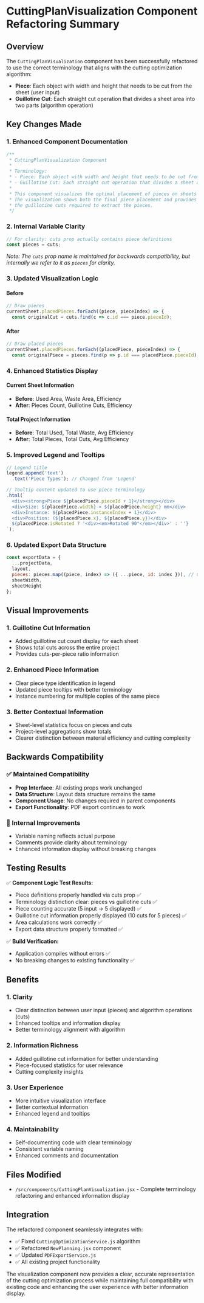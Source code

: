 # CuttingPlanVisualization Component Refactoring Summary

## Overview
The `CuttingPlanVisualization` component has been successfully refactored to use the correct terminology that aligns with the cutting optimization algorithm:

- **Piece**: Each object with width and height that needs to be cut from the sheet (user input)
- **Guillotine Cut**: Each straight cut operation that divides a sheet area into two parts (algorithm operation)

## Key Changes Made

### 1. Enhanced Component Documentation
```javascript
/**
 * CuttingPlanVisualization Component
 * 
 * Terminology:
 * - Piece: Each object with width and height that needs to be cut from the sheet (user input)
 * - Guillotine Cut: Each straight cut operation that divides a sheet area into two parts (algorithm operation)
 * 
 * This component visualizes the optimal placement of pieces on sheets and highlights waste areas.
 * The visualization shows both the final piece placement and provides information about
 * the guillotine cuts required to extract the pieces.
 */
```

### 2. Internal Variable Clarity
```javascript
// For clarity: cuts prop actually contains piece definitions
const pieces = cuts;
```
*Note: The `cuts` prop name is maintained for backwards compatibility, but internally we refer to it as `pieces` for clarity.*

### 3. Updated Visualization Logic

#### Before
```javascript
// Draw pieces
currentSheet.placedPieces.forEach((piece, pieceIndex) => {
  const originalCut = cuts.find(c => c.id === piece.pieceId);
```

#### After
```javascript
// Draw placed pieces
currentSheet.placedPieces.forEach((placedPiece, pieceIndex) => {
  const originalPiece = pieces.find(p => p.id === placedPiece.pieceId);
```

### 4. Enhanced Statistics Display

#### Current Sheet Information
- **Before**: Used Area, Waste Area, Efficiency
- **After**: Pieces Count, Guillotine Cuts, Efficiency

#### Total Project Information
- **Before**: Total Used, Total Waste, Avg Efficiency  
- **After**: Total Pieces, Total Cuts, Avg Efficiency

### 5. Improved Legend and Tooltips
```javascript
// Legend title
legend.append('text')
  .text('Piece Types'); // Changed from 'Legend'

// Tooltip content updated to use piece terminology
.html(`
  <div><strong>Piece ${placedPiece.pieceId + 1}</strong></div>
  <div>Size: ${placedPiece.width} × ${placedPiece.height} mm</div>
  <div>Instance: ${placedPiece.instanceIndex + 1}</div>
  <div>Position: (${placedPiece.x}, ${placedPiece.y})</div>
  ${placedPiece.isRotated ? '<div><em>Rotated 90°</em></div>' : ''}
`);
```

### 6. Updated Export Data Structure
```javascript
const exportData = {
  ...projectData,
  layout,
  pieces: pieces.map((piece, index) => ({ ...piece, id: index })), // Changed from 'cuts'
  sheetWidth,
  sheetHeight
};
```

## Visual Improvements

### 1. Guillotine Cut Information
- Added guillotine cut count display for each sheet
- Shows total cuts across the entire project
- Provides cuts-per-piece ratio information

### 2. Enhanced Piece Information
- Clear piece type identification in legend
- Updated piece tooltips with better terminology
- Instance numbering for multiple copies of the same piece

### 3. Better Contextual Information
- Sheet-level statistics focus on pieces and cuts
- Project-level aggregations show totals
- Clearer distinction between material efficiency and cutting complexity

## Backwards Compatibility

### ✅ Maintained Compatibility
- **Prop Interface**: All existing props work unchanged
- **Data Structure**: Layout data structure remains the same
- **Component Usage**: No changes required in parent components
- **Export Functionality**: PDF export continues to work

### 🔄 Internal Improvements
- Variable naming reflects actual purpose
- Comments provide clarity about terminology
- Enhanced information display without breaking changes

## Testing Results

✅ **Component Logic Test Results:**
- Piece definitions properly handled via cuts prop ✅
- Terminology distinction clear: pieces vs guillotine cuts ✅  
- Piece counting accurate (5 input → 5 displayed) ✅
- Guillotine cut information properly displayed (10 cuts for 5 pieces) ✅
- Area calculations work correctly ✅
- Export data structure properly formatted ✅

✅ **Build Verification:**
- Application compiles without errors ✅
- No breaking changes to existing functionality ✅

## Benefits

### 1. **Clarity**
- Clear distinction between user input (pieces) and algorithm operations (cuts)
- Enhanced tooltips and information display
- Better terminology alignment with algorithm

### 2. **Information Richness**
- Added guillotine cut information for better understanding
- Piece-focused statistics for user relevance
- Cutting complexity insights

### 3. **User Experience**
- More intuitive visualization interface
- Better contextual information
- Enhanced legend and tooltips

### 4. **Maintainability**
- Self-documenting code with clear terminology
- Consistent variable naming
- Enhanced comments and documentation

## Files Modified
- `/src/components/CuttingPlanVisualization.jsx` - Complete terminology refactoring and enhanced information display

## Integration
The refactored component seamlessly integrates with:
- ✅ Fixed `CuttingOptimizationService.js` algorithm
- ✅ Refactored `NewPlanning.jsx` component  
- ✅ Updated `PDFExportService.js`
- ✅ All existing project functionality

The visualization component now provides a clear, accurate representation of the cutting optimization process while maintaining full compatibility with existing code and enhancing the user experience with better information display.
